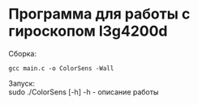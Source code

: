 # Программа для работы с гироскопом l3g4200d

Сборка:  
```
gcc main.c -o ColorSens -Wall  
```

Запуск:  
sudo ./ColorSens [-h]
-h - описание работы  